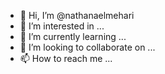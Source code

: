 - 👋 Hi, I’m @nathanaelmehari
- 👀 I’m interested in ...
- 🌱 I’m currently learning ...
- 💞️ I’m looking to collaborate on ...
- 📫 How to reach me ...

<!---
nathanaelmehari/nathanaelmehari is a ✨ special ✨ repository because its `README.md` (this file) appears on your GitHub profile.
You can click the Preview link to take a look at your changes.
--->
